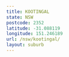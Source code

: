 ```yaml
---
title: KOOTINGAL
state: NSW
postcode: 2352
latitude: -31.088119
longitude: 151.246189
url: /nsw/kootingal/
layout: suburb
---
```

